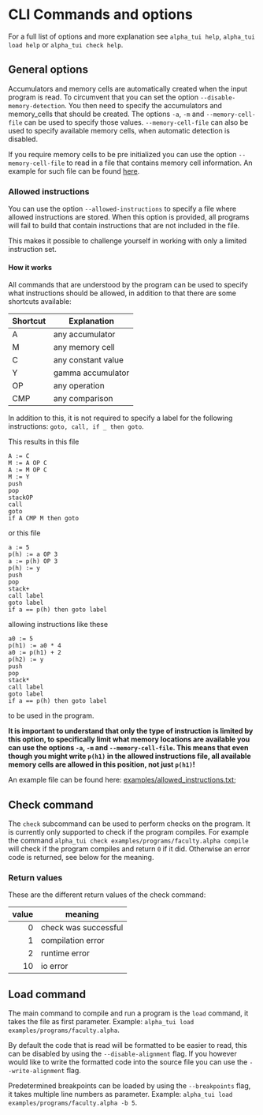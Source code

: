 # CLI Commands and options

For a full list of options and more explanation see `alpha_tui help`, `alpha_tui load help` or `alpha_tui check help`.

## General options

Accumulators and memory cells are automatically created when the input program is read.
To circumvent that you can set the option `--disable-memory-detection`. You then need to specify the accumulators and memory_cells that should be created. The options `-a`, `-m` and `--memory-cell-file` can be used to specify those values. `--memory-cell-file` can also be used to specify available memory cells, when automatic detection is disabled.

If you require memory cells to be pre initialized you can use the option `--memory-cell-file` to read in a file that contains memory cell information. An example for such file can be found [here](../examples/memory_cells.cells).

### Allowed instructions

You can use the option `--allowed-instructions` to specify a file where allowed instructions are stored. When this option is provided, all programs will fail to build that contain instructions that are not included in the file.

This makes it possible to challenge yourself in working with only a limited instruction set.

#### How it works

All commands that are understood by the program can be used to specify what instructions should be allowed, in addition to that there are some shortcuts available:

| Shortcut | Explanation |
| - | - |
| A | any accumulator |
| M | any memory cell |
| C | any constant value |
| Y | gamma accumulator |
| OP | any operation |
| CMP | any comparison |

In addition to this, it is not required to specify a label for the following instructions: `goto, call, if _ then goto`.

This results in this file

```
A := C
M := A OP C
A := M OP C
M := Y
push
pop
stackOP
call
goto
if A CMP M then goto
```
or this file

```
a := 5
p(h) := a OP 3
a := p(h) OP 3
p(h) := y
push
pop
stack+
call label
goto label
if a == p(h) then goto label
```

allowing instructions like these

```
a0 := 5
p(h1) := a0 * 4
a0 := p(h1) + 2
p(h2) := y
push
pop
stack*
call label
goto label
if a == p(h) then goto label
```
to be used in the program.

**It is important to understand that only the type of instruction is limited by this option, to specifically limit what memory locations are available you can use the options `-a`, `-m` and `--memory-cell-file`. This means that even though you might write `p(h1)` in the allowed instructions file, all available memory cells are allowed in this position, not just `p(h1)`!**

An example file can be found here: [examples/allowed_instructions.txt](../examples/allowed_instructions.txt);

## Check command

The `check` subcommand can be used to perform checks on the program. It is currently only supported to check if the program compiles. For example the command `alpha_tui check examples/programs/faculty.alpha compile` will check if the program compiles and return `0` if it did. Otherwise an error code is returned, see below for the meaning.

### Return values

These are the different return values of the check command:

| value | meaning |
| -: | - |
| 0 | check was successful |
| 1 | compilation error |
| 2 | runtime error |
| 10 | io error |

## Load command

The main command to compile and run a program is the `load` command, it takes the file as first parameter. Example: `alpha_tui load examples/programs/faculty.alpha`.

By default the code that is read will be formatted to be easier to read, this can be disabled by using the `--disable-alignment` flag. If you however would like to write the formatted code into the source file you can use the `--write-alignment` flag.

Predetermined breakpoints can be loaded by using the `--breakpoints` flag, it takes multiple line numbers as parameter. Example: `alpha_tui load examples/programs/faculty.alpha -b 5`.